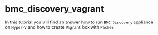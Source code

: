 # bmc_discovery_vagrant
In this tutorial you will find an answer how to run `BMC Discovery` appliance on `Hyper-V` and how to create `Vagrant` box with `Packer`.
